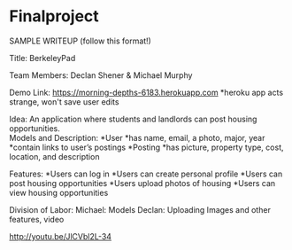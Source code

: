 Finalproject
================

SAMPLE WRITEUP (follow this format!)

Title: BerkeleyPad

Team Members: Declan Shener & Michael Murphy

Demo Link: https://morning-depths-6183.herokuapp.com
 *heroku app acts strange, won't save user edits

Idea: An application where students and landlords can post housing opportunities.  
Models and Description:
*User
*has name, email, a photo, major, year 
*contain links to user’s postings
*Posting
*has picture, property type, cost, location, and description

Features:
*Users can log in
*Users can create personal profile
*Users can post housing opportunities 
*Users upload photos of housing
*Users can view housing opportunities

Division of Labor:
  Michael: Models
  Declan: Uploading Images and other features, video

 http://youtu.be/JlCVbl2L-34

 



